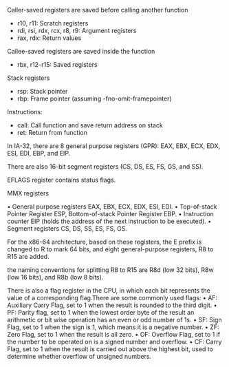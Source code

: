 Caller-saved registers are saved before calling another function
- r10, r11: Scratch registers
- rdi, rsi, rdx, rcx, r8, r9: Argument registers
- rax, rdx: Return values

Callee-saved registers are saved inside the function
- rbx, r12–r15: Saved registers

Stack registers
- rsp: Stack pointer
- rbp: Frame pointer (assuming -fno-omit-framepointer)


Instructions:
- call: Call function and save return address on stack
- ret: Return from function


In IA-32, there are 8 general purpose registers (GPR): EAX, EBX, ECX, EDX, ESI, EDI, EBP, and EIP.

There are also 16-bit segment registers (CS, DS, ES, FS, GS, and SS).

EFLAGS register contains status flags.

MMX registers


• General purpose registers EAX, EBX, ECX, EDX, ESI, EDI.
• Top-of-stack Pointer Register ESP, Bottom-of-stack Pointer Register EBP.
• Instruction counter EIP (holds the address of the next instruction to be executed).
• Segment registers CS, DS, SS, ES, FS, GS.

For the x86-64 architecture, based on these registers, the E prefix is changed to R to
mark 64 bits, and eight general-purpose registers, R8 to R15 are added.

the naming conventions for splitting R8 to R15 are R8d (low
32 bits), R8w (low 16 bits), and R8b (low 8 bits).

There is also a flag register in the CPU, in which each bit represents the value of a
corresponding flag.There are some commonly used flags:
• AF: Auxiliary Carry Flag, set to 1 when the result is rounded to the third digit.
• PF: Parity flag, set to 1 when the lowest order byte of the result an arithmetic or bit
wise operation has an even or odd number of 1s.
• SF: Sign Flag, set to 1 when the sign is 1, which means it is a negative number.
• ZF: Zero Flag, set to 1 when the result is all zero.
• OF: Overflow Flag, set to 1 if the number to be operated on is a signed number
and overflow.
• CF: Carry Flag, set to 1 when the result is carried out above the highest bit, used
to determine whether overflow of unsigned numbers.
